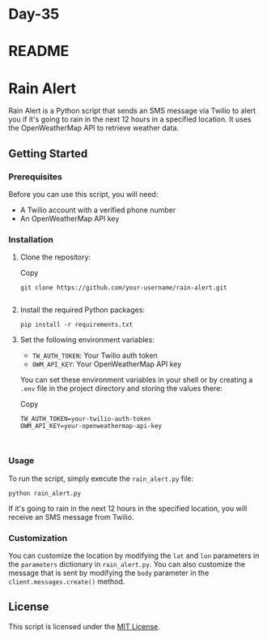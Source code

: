 # Day-35
# README
# Rain Alert

Rain Alert  is a  Python script  that sends an  SMS  message via  Twilio  to alert you if it's going to rain in the next 12 hours in a specified location. It uses the  OpenWeatherMap API  to retrieve weather data.

## Getting Started

### Prerequisites

Before you can use this script, you will need:

-   A  Twilio account  with a  verified phone  number
-   An  OpenWeatherMap  API key

### Installation

1.  Clone the repository:
    
    Copy
    
    ```
    git clone https://github.com/your-username/rain-alert.git
    ```
    
    
    ```
    
2.  Install the required Python packages:

    
    ```
    pip install -r requirements.txt
    ```
     
3.  Set the following environment variables:
    
    -   `TW_AUTH_TOKEN`: Your  Twilio auth  token
    -   `OWM_API_KEY`: Your OpenWeatherMap API key
    
    You can set these  environment variables  in your shell or by creating a  `.env`  file in the project directory and storing the values there:
    
    Copy
    
    ```
    TW_AUTH_TOKEN=your-twilio-auth-token
    OWM_API_KEY=your-openweathermap-api-key
    ```
    
    ```
    

### Usage

To run the script, simply execute the  `rain_alert.py`  file:


```
python rain_alert.py

```

If it's going to rain in the next 12 hours in the specified location, you will receive an  SMS message  from Twilio.

### Customization

You can customize the location by modifying the  `lat`  and  `lon`  parameters in the  `parameters`  dictionary in  `rain_alert.py`. You can also customize the message that is sent by modifying the  `body`  parameter in the  `client.messages.create()`  method.


## License

This script is licensed under the [MIT License](https://opensource.org/licenses/MIT).